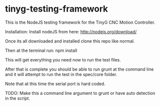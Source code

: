 tinyg-testing-framework
=======================

This is the NodeJS testing framework for the TinyG CNC Motion Controller.

Installation:
Install nodeJS from here: http://nodejs.org/download/

Once its all downloaded and installed clone this repo like normal.

Then at the terminal run:
npm install

This will get everything you need now to run the test files.

After that is complete you should be able to run grunt at the command line and it will attempt to run the test in the spec/core folder.

Note that at this time the serial port is hard coded.

TODO: Make this a command line argument to grunt or have auto detection in the script.
